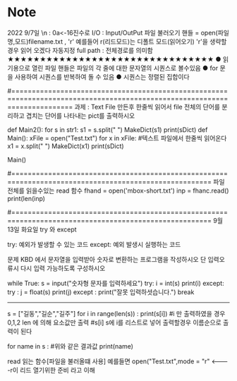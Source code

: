 # Note
2022 9/7일
\n : 0a<-16진수로
I/O : Input/OutPut
파일 불러오기
핸들 = open(파일명,모드)filename.txt , 'r' 예를들어 r(리드모드)는 디폴트 모드(읽어오기) 'r'을 생략할경우 읽어 오겠다 자동지정
full path : 전체경로를 의미함 ★★★★★★★★★★★★★★★★★★★★★★★★★★★★★★★★
● 읽기용으로 열린 파일 핸들은 파일의 각 줄에 대한 문자열의 시퀀스로 볼수있음
● for 문을 사용하여 시퀀스를 반복하여 돌 수 있음
● 시퀀스는 정렬된 집합이다

#===========================================================================================================================
과제 : Text File 만든후
한줄씩 읽어서 file 전체의 단어를 분리하고 겹치는 단어를 나타내는 pict를 출력하시오


def Main2():
    for s in str1:
        s1 = s.split(" ")
        MakeDict(s1)
    print(sDict)
def Main():
    xFile = open("Test.txt")
    for x in xFile:                 #텍스트 파일에서 한줄씩 읽어온다
        x1 = x.split(" ")
        MakeDict(x1)
    print(sDict)
        
Main()



#=======================================================================================================
파일 전체를 읽을수있는 read 함수
fhand = open('mbox-short.txt')
inp = fhanc.read()
print(len(inp)

#=======================================================================================================
9월 13일 화요일
try 와 except

try:
	예외가 발생할 수 있는 코드
except:
	예외 발생시 실행하는 코드

문제
KBD 에서 문자열을 입력받아 숫자로 변환하는 프로그램을 작성하시오 단 입력오류시 다시 입력 가능하도록 구성하시오

while True:
    s = input("숫자형 문자를 입력하세요")
    try:
        i = int(s)
        print(i)
    except:
        try :
            j = float(s)
            print(j)
        except :
            print("잘못 입력하셧습니다.")
            break
	    
	    
	    
--------------------------------------------------------------------------------------------------------------------------------------	    
	    
s = ["길동","길순","길주"]
for i in range(len(s)) :
    print(s[i])           #i 만 출력하였을 경우 0,1,2 len 에 의해 요소값만 출력
                            #s[i] s에 i를 리스트로 넣어 출력할경우 이름순으로 출력이 된다

for name in s :         #위와 같은 결과값
    print(name)




read 읽는 함수[파일을 불러올떄 사용] 예를들면 open("Test.txt",mode = "r" <----r이 리드 열기위한 준비 라고 이해
